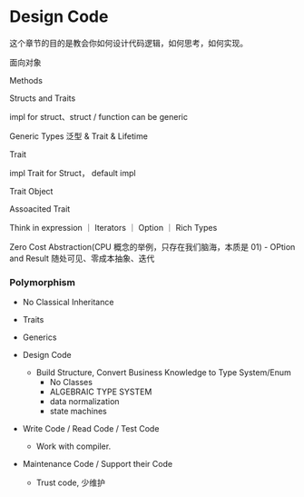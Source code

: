 # Design Code

这个章节的目的是教会你如何设计代码逻辑，如何思考，如何实现。

面向对象

Methods

Structs and Traits

impl for struct、struct / function can be generic

Generic Types 泛型 & Trait & Lifetime

Trait

impl Trait for Struct， default impl

Trait Object

Assoacited Trait

Think in expression ｜ Iterators ｜ Option ｜ Rich Types

Zero Cost Abstraction(CPU 概念的举例，只存在我们脑海，本质是 01)
    - OPtion and Result 随处可见、零成本抽象、迭代
    
### Polymorphism

- No Classical Inheritance
- Traits
- Generics

- Design Code 
   - Build Structure, Convert Business Knowledge to Type System/Enum
     - No Classes
     - ALGEBRAIC TYPE SYSTEM
     - data normalization
     - state machines
- Write Code / Read Code / Test Code
   - Work with compiler.
- Maintenance Code / Support their Code
    - Trust code, 少维护